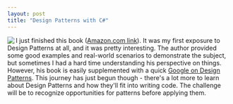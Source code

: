 ```yaml
---
layout: post
title: "Design Patterns with C#"
---
```


<img src="http://images.amazon.com/images/P/0321126971.01._PE32_SCMZZZZZZZ_.jpg" align="left" border="0">  
<p>I just finished this book 
	(<a href="http://www.amazon.com/exec/obidos/tg/detail/-/0321126971/qid=1102007075/sr=8-1/ref=pd_ka_1/102-3853637-3837757?v=glance&amp;s=books&amp;n=507846" target="_blank">Amazon.com link</a>). 
	It was my first exposure to Design Patterns at all, and it was pretty interesting. 
	The author provided some good examples and real-world scenarios to demonstrate 
	the subject, but sometimes I had a hard time understanding his perspective 
	on things. However, his book is easily supplemented with a quick 
	<a href="http://www.google.com/search?sourceid=navclient&amp;ie=UTF-8&amp;client=google&amp;rls=GGLD,GGLD:2004-48,GGLD:en&amp;q=%22design+patterns%22" target="_blank">Google on Design Patterns</a>. 
	This journey has just begun though - there's a lot more to learn about 
	Design Patterns and how they'll fit into writing code. The challenge 
	will be to recognize opportunities for patterns before applying them.</p>


 
